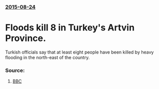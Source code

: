 ### [2015-08-24](/news/2015/08/24/index.md)

# Floods kill 8 in Turkey's Artvin Province. 

Turkish officials say that at least eight people have been killed by heavy flooding in the north-east of the country.


### Source:

1. [BBC](http://www.bbc.com/news/world-europe-34043346)
